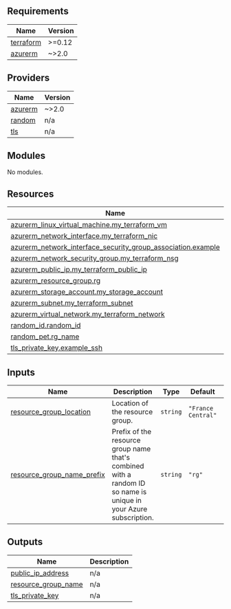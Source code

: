 <!-- BEGIN_TF_DOCS -->
## Requirements

| Name | Version |
|------|---------|
| <a name="requirement_terraform"></a> [terraform](#requirement\_terraform) | >=0.12 |
| <a name="requirement_azurerm"></a> [azurerm](#requirement\_azurerm) | ~>2.0 |

## Providers

| Name | Version |
|------|---------|
| <a name="provider_azurerm"></a> [azurerm](#provider\_azurerm) | ~>2.0 |
| <a name="provider_random"></a> [random](#provider\_random) | n/a |
| <a name="provider_tls"></a> [tls](#provider\_tls) | n/a |

## Modules

No modules.

## Resources

| Name | Type |
|------|------|
| [azurerm_linux_virtual_machine.my_terraform_vm](https://registry.terraform.io/providers/hashicorp/azurerm/latest/docs/resources/linux_virtual_machine) | resource |
| [azurerm_network_interface.my_terraform_nic](https://registry.terraform.io/providers/hashicorp/azurerm/latest/docs/resources/network_interface) | resource |
| [azurerm_network_interface_security_group_association.example](https://registry.terraform.io/providers/hashicorp/azurerm/latest/docs/resources/network_interface_security_group_association) | resource |
| [azurerm_network_security_group.my_terraform_nsg](https://registry.terraform.io/providers/hashicorp/azurerm/latest/docs/resources/network_security_group) | resource |
| [azurerm_public_ip.my_terraform_public_ip](https://registry.terraform.io/providers/hashicorp/azurerm/latest/docs/resources/public_ip) | resource |
| [azurerm_resource_group.rg](https://registry.terraform.io/providers/hashicorp/azurerm/latest/docs/resources/resource_group) | resource |
| [azurerm_storage_account.my_storage_account](https://registry.terraform.io/providers/hashicorp/azurerm/latest/docs/resources/storage_account) | resource |
| [azurerm_subnet.my_terraform_subnet](https://registry.terraform.io/providers/hashicorp/azurerm/latest/docs/resources/subnet) | resource |
| [azurerm_virtual_network.my_terraform_network](https://registry.terraform.io/providers/hashicorp/azurerm/latest/docs/resources/virtual_network) | resource |
| [random_id.random_id](https://registry.terraform.io/providers/hashicorp/random/latest/docs/resources/id) | resource |
| [random_pet.rg_name](https://registry.terraform.io/providers/hashicorp/random/latest/docs/resources/pet) | resource |
| [tls_private_key.example_ssh](https://registry.terraform.io/providers/hashicorp/tls/latest/docs/resources/private_key) | resource |

## Inputs

| Name | Description | Type | Default | Required |
|------|-------------|------|---------|:--------:|
| <a name="input_resource_group_location"></a> [resource\_group\_location](#input\_resource\_group\_location) | Location of the resource group. | `string` | `"France Central"` | no |
| <a name="input_resource_group_name_prefix"></a> [resource\_group\_name\_prefix](#input\_resource\_group\_name\_prefix) | Prefix of the resource group name that's combined with a random ID so name is unique in your Azure subscription. | `string` | `"rg"` | no |

## Outputs

| Name | Description |
|------|-------------|
| <a name="output_public_ip_address"></a> [public\_ip\_address](#output\_public\_ip\_address) | n/a |
| <a name="output_resource_group_name"></a> [resource\_group\_name](#output\_resource\_group\_name) | n/a |
| <a name="output_tls_private_key"></a> [tls\_private\_key](#output\_tls\_private\_key) | n/a |
<!-- END_TF_DOCS -->